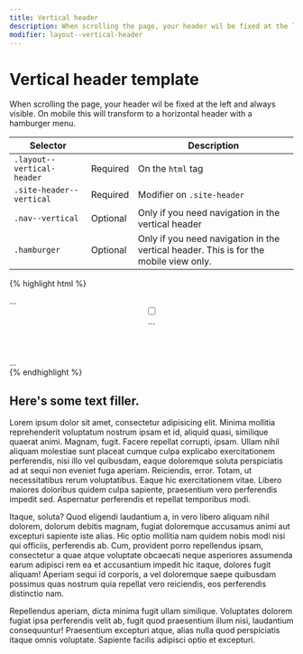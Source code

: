 ```yaml
---
title: Vertical header
description: When scrolling the page, your header wil be fixed at the left and always visible.
modifier: layout--vertical-header
---
```


# Vertical header template

When scrolling the page, your header wil be fixed at the left and always visible.
On mobile this will transform to a horizontal header with a hamburger menu.

<table class="table table--horizontal-borders">
	<thead>
		<tr>
			<th>Selector</th>
			<th></th>
			<th>Description</th>
		</tr>
	</thead>
	<tbody>
		<tr>
			<td><code>.layout--vertical-header</code></td>
			<td><span class="label label--warning">Required</span></td>
			<td>On the <code>html</code> tag</td>
		</tr>
		<tr>
			<td><code>.site-header--vertical</code></td>
			<td><span class="label label--warning">Required</span></td>
			<td>Modifier on <code>.site-header</code></td>
		</tr>
		<tr>
			<td><code>.nav--vertical</code></td>
			<td><span class="label label--info">Optional</span></td>
			<td>Only if you need navigation in the vertical header</td>
		</tr>
		<tr>
			<td><code>.hamburger</code></td>
			<td><span class="label label--info">Optional</span></td>
			<td>Only if you need navigation in the vertical header. This is for the mobile view only.</td>
		</tr>
	</tbody>
</table>

{% highlight html %}
<!DOCTYPE html>
<html lang="en" class="no-js layout--vertical-header">
<head>...</head>
<body>
	<header class="site-header site-header--vertical">
		<div class="site-header__section">
			<!-- app icon here -->
		</div>
		<input type="checkbox" class="hamburger__checkbox" id="nav-toggle">
		<label for="nav-toggle" class="hamburger" role="button" aria-label="Toggle the menu">
			<span class="hamburger__line" role="presentation"></span>
			<span class="hamburger__line" role="presentation"></span>
			<span class="hamburger__line" role="presentation"></span>
		</label>
		<nav class="nav nav--vertical">...</nav>
	</header>
	<main class="main-container">
		<div class="main-content">
			<div class="container">
				...
			</div>
		</div>
	</main>
</body>
</html>
{% endhighlight %}

## Here's some text filler.

Lorem ipsum dolor sit amet, consectetur adipisicing elit. Minima mollitia reprehenderit voluptatum nostrum ipsam et id, aliquid quasi, similique quaerat animi. Magnam, fugit. Facere repellat corrupti, ipsam. Ullam nihil aliquam molestiae sunt placeat cumque culpa explicabo exercitationem perferendis, nisi illo vel quibusdam, eaque doloremque soluta perspiciatis ad at sequi non eveniet fuga aperiam. Reiciendis, error. Totam, ut necessitatibus rerum voluptatibus. Eaque hic exercitationem vitae. Libero maiores doloribus quidem culpa sapiente, praesentium vero perferendis impedit sed. Aspernatur perferendis et repellat temporibus modi.

Itaque, soluta? Quod eligendi laudantium a, in vero libero aliquam nihil dolorem, dolorum debitis magnam, fugiat doloremque accusamus animi aut excepturi sapiente iste alias. Hic optio mollitia nam quidem nobis modi nisi qui officiis, perferendis ab. Cum, provident porro repellendus ipsam, consectetur a quae atque voluptate obcaecati neque asperiores assumenda earum adipisci rem ea et accusantium impedit hic itaque, dolores fugit aliquam! Aperiam sequi id corporis, a vel doloremque saepe quibusdam possimus quas nostrum quia repellat vero reiciendis, eos perferendis distinctio nam.

Repellendus aperiam, dicta minima fugit ullam similique. Voluptates dolorem fugiat ipsa perferendis velit ab, fugit quod praesentium illum nisi, laudantium consequuntur! Praesentium excepturi atque, alias nulla quod perspiciatis itaque omnis voluptate. Sapiente facilis adipisci optio et excepturi.

